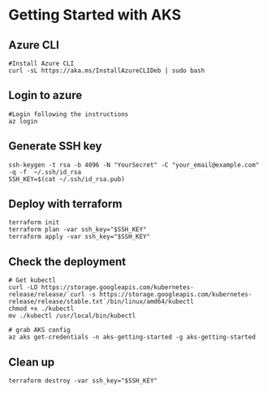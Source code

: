 # Getting Started with AKS

## Azure CLI

```
#Install Azure CLI
curl -sL https://aka.ms/InstallAzureCLIDeb | sudo bash
```

## Login to azure

```
#Login following the instructions
az login
```

## Generate SSH key

```
ssh-keygen -t rsa -b 4096 -N "YourSecret" -C "your_email@example.com" -q -f  ~/.ssh/id_rsa
SSH_KEY=$(cat ~/.ssh/id_rsa.pub)
```

## Deploy with terraform

```
terraform init
terraform plan -var ssh_key="$SSH_KEY"
terraform apply -var ssh_key="$SSH_KEY"
```

## Check the deployment

```
# Get kubectl
curl -LO https://storage.googleapis.com/kubernetes-release/release/`curl -s https://storage.googleapis.com/kubernetes-release/release/stable.txt`/bin/linux/amd64/kubectl
chmod +x ./kubectl
mv ./kubectl /usr/local/bin/kubectl

# grab AKS config
az aks get-credentials -n aks-getting-started -g aks-getting-started
```

## Clean up

```
terraform destroy -var ssh_key="$SSH_KEY"
```

